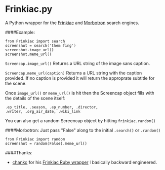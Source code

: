 # Frinkiac.py
A Python wrapper for the [Frinkiac](http://frinkiac.com) and [Morbotron](http://morbotron.com) search engines.

   
####Example:

    from Frinkiac import search
    screenshot = search('them fing')
    screenshot.image_url()
    screenshot.meme_url()

`Screencap.image_url()` 
Returns a URL string of the image sans caption.

`Screencap.meme_url(caption)` Returns a URL string with the caption provided. If no caption is provided it will return the approprate subtitle for the scene.

Once `image_url()` or `meme_url()` is hit then the Screencap object fills with the details of the scene itself:

    .ep_title, .season, .ep_number, .director, 
    .writer, .org_air_date, .wiki_link

You can also get a random Screencap object by hitting `frinkiac.random()`

####Morbotron:
Just pass "False" along to the initial `.search()` or `.random()`

    from Frinkiac import random
	screenshot = random(False).meme_url()

####Thanks:
* [chanko](https://github.com/chanko/) for his [Frinkiac Ruby wrapper](https://github.com/chanko/frinkiac) I basically backward engineered.